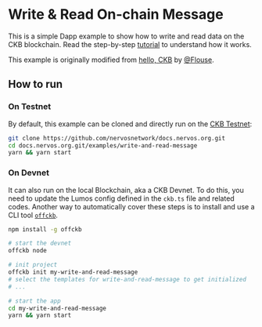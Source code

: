 # Write & Read On-chain Message

This is a simple Dapp example to show how to write and read data on the CKB blockchain. Read the step-by-step [tutorial](https://nervos-ckb-docs-git-develop-v2-cryptape.vercel.app/docs/dapp/view-and-transfer-balance) to understand how it works.

This example is originally modified from [hello, CKB](https://github.com/cryptape/ckb-tutorial) by [@Flouse](https://github.com/Flouse).

## How to run

### On Testnet

By default, this example can be cloned and directly run on the [CKB Testnet](https://pudge.explorer.nervos.org/):

```sh
git clone https://github.com/nervosnetwork/docs.nervos.org.git
cd docs.nervos.org.git/examples/write-and-read-message
yarn && yarn start
```

### On Devnet

It can also run on the local Blockchain, aka a CKB Devnet. To do this, you need to update the Lumos config defined in the `ckb.ts` file and related codes. Another way to automatically cover these steps is to install and use a CLI tool [`offckb`](https://github.com/RetricSu/offckb).

```sh
npm install -g offckb

# start the devnet
offckb node 

# init project
offckb init my-write-and-read-message
# select the templates for write-and-read-message to get initialized
# ...

# start the app
cd my-write-and-read-message
yarn && yarn start
```
